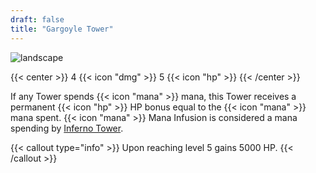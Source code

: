 ```yaml
---
draft: false
title: "Gargoyle Tower"
---
```


![landscape](/images/towers/towerS_83.png)

{{< center >}}
4 {{< icon "dmg" >}} 5 {{< icon "hp" >}}
{{< /center >}}

If any Tower spends {{< icon "mana" >}} mana, this Tower receives a permanent {{< icon "hp" >}} HP bonus equal to the {{< icon "mana" >}} mana spent. {{< icon "mana" >}} Mana Infusion is considered a mana spending by [Inferno Tower](/towers/inferno-tower).

{{< callout type="info" >}}
  Upon reaching level 5 gains 5000 HP.
{{< /callout >}}
